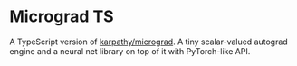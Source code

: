 # Micrograd TS

A TypeScript version of [karpathy/micrograd](https://github.com/karpathy/micrograd). A tiny scalar-valued autograd engine and a neural net library on top of it with PyTorch-like API.

